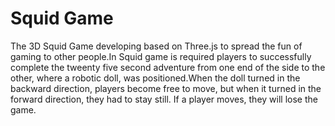 # Squid Game

The 3D Squid Game developing based on Three.js to spread the fun of gaming to other people.In Squid game is  required players to successfully complete the tweenty five second adventure from one end of the side to the other, where  a robotic doll, was positioned.When the doll turned in the backward direction, players
become free to move, but when it turned in the forward
direction, they had to stay still. If a player moves, they will
lose the game.
